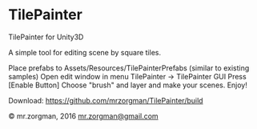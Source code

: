 # TilePainter

TilePainter for Unity3D

A simple tool for editing scene by square tiles.

Place prefabs to Assets/Resources/TilePainterPrefabs (similar to existing samples)
Open edit window in menu TilePainter -> TilePainter GUI
Press [Enable Button]
Choose "brush" and layer and make your scenes.
Enjoy!

Download:
https://github.com/mrzorgman/TilePainter/build

© mr.zorgman, 2016
mr.zorgman@gmail.com


